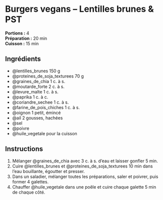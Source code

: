 # Burgers vegans – Lentilles brunes & PST

**Portions :** 4  
**Préparation :** 20 min  
**Cuisson :** 15 min  

## Ingrédients  
- @lentilles_brunes 150 g  
- @proteines_de_soja_texturees 70 g  
- @graines_de_chia 1 c. à s.  
- @moutarde_forte 2 c. à s.  
- @levure_malte 1 c. à s.  
- @paprika 1 c. à c.  
- @coriandre_sechee 1 c. à s.  
- @farine_de_pois_chiches 1 c. à s.  
- @oignon 1 petit, émincé  
- @ail 2 gousses, hachées  
- @sel  
- @poivre  
- @huile_vegetale pour la cuisson  

## Instructions  
1. Mélanger @graines_de_chia avec 3 c. à s. d’eau et laisser gonfler 5 min.  
2. Cuire @lentilles_brunes et @proteines_de_soja_texturees 10 min dans l’eau bouillante, égoutter et presser.  
3. Dans un saladier, mélanger toutes les préparations, saler et poivrer, puis former 4 galettes.  
4. Chauffer @huile_vegetale dans une poêle et cuire chaque galette 5 min de chaque côté.  
